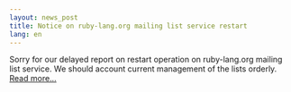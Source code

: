 ```yaml
---
layout: news_post
title: Notice on ruby-lang.org mailing list service restart
lang: en
---
```


Sorry for our delayed report on restart operation on ruby-lang.org
mailing list service. We should account current management of the lists
orderly. [Read more…](announce/)
